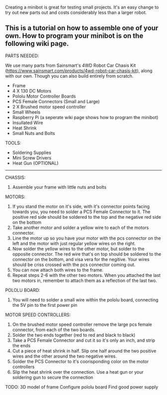 Creating a minibot is great for testing small projects. It's an easy change to try out new parts out and costs considerably less than a larger robot. 

This is a tutorial on how to assemble one of your own. How to program your minibot is on the following wiki page.
------------------------------
PARTS NEEDED:

We use many parts from Sainsmart's 4WD Robot Car Chasis Kit (https://www.sainsmart.com/products/4wd-robot-car-chasis-kit), along with our own. Though you can also build entirely from scratch. 
- Frame
- 4 X 130 DC Motors
- Pololu Motor Controller Boards 
- PCS Female Connectors (Small and Large)
- 2 X Brushed motor speed controller 
- Small Wheels 
- Raspberry Pi (a seperate wiki page shows how to program the minibot)
- Insullated Wire 
- Heat Shrink
- Small Nuts and Bolts 

TOOLS:
- Soldering Supplies 
- Mini Screw Drivers
- Heat Gun (OPTIONAL)

------------------------------

CHASSIS:
1. Assemble your frame with little nuts and bolts 

MOTORS: 
1. If you stand the motor on it's side, with it's connector points facing towards you, you need to solder a PCS Female Connector to it. The positive red side should be soldered to the top and the negative red side on the bottom
2. Take another motor and solder a yellow wire to each of the motors connector.
3. Line the motor up so you have your motor with the pcs connector on the left and the motor with just regular yellow wires on the right.
4. Now solder the yellow wires to the other motor, but solder to the opposite connector. The red wire that's on top should be soldered to the connector on the bottom, and visa vera for the negitive. Your wires should be criss crossed with the pcs connector coming out.
5. You can now attach both wires to the frame. 
6. Repeat steps 2-6 with the other two motors. When you attached the last two motors in, remember to attach them as a reflection of the last two. 

POLOLU BOARD:
1. You will need to solder a small wire within the pololu board, connecting the 5V pin to the first power pin

MOTOR SPEED CONTROLLERS: 
1. On the brushed motor speed controller remove the large pcs female connector, from each of the two boards. 
2. Solder the two ends together (red to red and black to black)
3. Take a PCS Female Connector and cut it so it's only an inch, and strip the ends 
4. Cut a piece of heat shrink in half. Slip one half around the two positive wires and the other around the two negative wires. 
5. Solder the PCS Connector to it's coorisponding color on the motor controllers
6. Slip the heat shrink over the connection. Use a heat gun or your soldering gun to secure the connection

TODO: 
3D model of frame 
Configure pololu board
Find good power supply 

